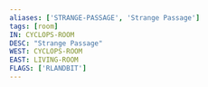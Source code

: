 ```yaml
---
aliases: ['STRANGE-PASSAGE', 'Strange Passage']
tags: [room]
IN: CYCLOPS-ROOM
DESC: "Strange Passage"
WEST: CYCLOPS-ROOM
EAST: LIVING-ROOM
FLAGS: ['RLANDBIT']
---
```

